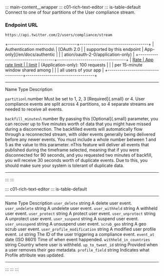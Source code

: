 ::: main-content__wrapper
::: c01-rich-text-editor
::: is-table-default
Connect to one of four partitions of the User compliance stream.

### Endpoint URL

` https://api.twitter.com/2/users/compliance/stream `

+-----------------------------------+-----------------------------------+
| Authentication methods\           | [OAuth 2.0                        |
| supported by this endpoint        | App-only](/en/docs/authentic      |
|                                   | ation/oauth-2-0/application-only) |
+-----------------------------------+-----------------------------------+
| [Rate                             | App rate limit                    |
| limit](/en/docs/rate-limits)      | (Application-only): 100 requests  |
|                                   | per 15-minute window shared among |
|                                   | all users of your app             |
+-----------------------------------+-----------------------------------+

  ----------------------- ----------------------- -----------------------
  Name                    Type                    Description

  ` partition `\          number                  Must be set to 1, 2, 3
  [Required]{.small}                              or 4. User compliance
                                                  events are split across
                                                  4 partitions, so 4
                                                  separate streams are
                                                  needed to receive all
                                                  events.

  ` backfill_minutes `\   number                  By passing this
  [Optional]{.small}                              parameter, you can
                                                  recover up to five
                                                  minutes worth of data
                                                  that you might have
                                                  missed during a
                                                  disconnection. The
                                                  backfilled events will
                                                  automatically flow
                                                  through a reconnected
                                                  stream, with older
                                                  events generally being
                                                  delivered before any
                                                  newer events. You must
                                                  include a whole number
                                                  between 1 and 5 as the
                                                  value to this
                                                  parameter. nThis
                                                  feature will deliver
                                                  all events that
                                                  published during the
                                                  timeframe selected,
                                                  meaning that if you
                                                  were disconnected for
                                                  90 seconds, and you
                                                  requested two minutes
                                                  of backfill, you will
                                                  receive 30 seconds
                                                  worth of duplicate
                                                  events. Due to this,
                                                  you should make sure
                                                  your system is tolerant
                                                  of duplicate data.
  ----------------------- ----------------------- -----------------------
:::
:::

::: c01-rich-text-editor
::: is-table-default
  ------------------------------- ----------------- ---------------------------------------------------
  Name                            Type              Description
  ` user_delete `                 string            A delete user event.
  ` user_undelete `               string            A undelete user event.
  ` user_withheld `               string            A withheld user event.
  ` user_protect `                string            A protect user event.
  ` user_unprotect `              string            A unprotect user event.
  ` user_suspend `                string            A suspend user event.
  ` user_unsuspend `              string            A unsuspend user event.
  ` scrub_geo `                   string            A geo scrub user event.
  ` user_profile_modification `   string            A modified user profile event.
  ` id `                          string            The ID of the user triggering a compliance event.
  ` event_at `                    date (ISO 8601)   Time of when event happended.
  ` withheld_in_countries `       string            Country where user is withheld.
  ` up_to_tweet_id `              string            Provided when a user removes their geo metadata.
  ` profile_field `               string            Indicates what Profile attribute was updated.
  ------------------------------- ----------------- ---------------------------------------------------
:::
:::
:::
